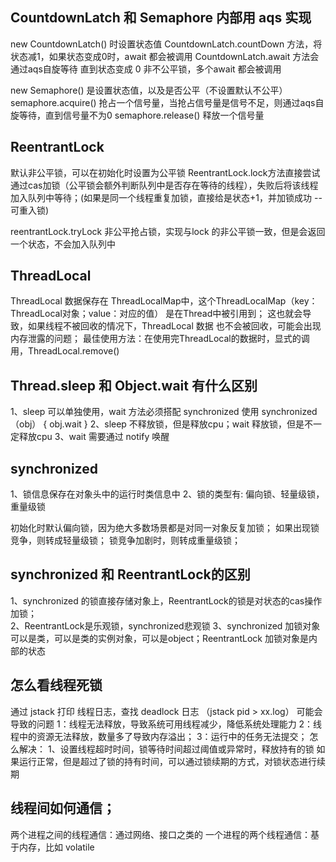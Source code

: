 ## CountdownLatch 和 Semaphore 内部用 aqs 实现
new CountdownLatch() 时设置状态值
CountdownLatch.countDown 方法，将状态减1，如果状态变成0时，await 都会被调用
CountdownLatch.await 方法会通过aqs自旋等待 直到状态变成 0
非不公平锁，多个await 都会被调用

new Semaphore() 是设置状态值，以及是否公平（不设置默认不公平）
semaphore.acquire() 抢占一个信号量，当抢占信号量是信号不足，则通过aqs自旋等待，直到信号量不为0
semaphore.release() 释放一个信号量

##  ReentrantLock 
默认非公平锁，可以在初始化时设置为公平锁
ReentrantLock.lock方法直接尝试通过cas加锁（公平锁会额外判断队列中是否存在等待的线程），失败后将该线程加入队列中等待；(如果是同一个线程重复加锁，直接给是状态+1，并加锁成功 -- 可重入锁)

reentrantLock.tryLock 非公平抢占锁，实现与lock 的非公平锁一致，但是会返回一个状态，不会加入队列中

## ThreadLocal
ThreadLocal 数据保存在 ThreadLocalMap中，这个ThreadLocalMap（key：ThreadLocal对象；value：对应的值） 是在Thread中被引用到；
这也就会导致，如果线程不被回收的情况下，ThreadLocal 数据 也不会被回收，可能会出现内存泄露的问题；
最佳使用方法：在使用完ThreadLocal的数据时，显式的调用，ThreadLocal.remove()

## Thread.sleep 和 Object.wait 有什么区别
1、sleep 可以单独使用，wait 方法必须搭配 synchronized 使用
synchronized（obj） {
    obj.wait
}
2、sleep 不释放锁，但是释放cpu；wait 释放锁，但是不一定释放cpu
3、wait 需要通过 notify 唤醒

## synchronized 
1、锁信息保存在对象头中的运行时类信息中
2、锁的类型有: 偏向锁、轻量级锁，重量级锁

初始化时默认偏向锁，因为绝大多数场景都是对同一对象反复加锁；
如果出现锁竞争，则转成轻量级锁；
锁竞争加剧时，则转成重量级锁；

## synchronized 和 ReentrantLock的区别
1、synchronized 的锁直接存储对象上，ReentrantLock的锁是对状态的cas操作加锁；   
2、ReentrantLock是乐观锁，synchronized悲观锁
3、synchronized 加锁对象可以是类，可以是类的实例对象，可以是object；ReentrantLock 加锁对象是内部的状态

## 怎么看线程死锁
通过 jstack 打印 线程日志，查找 deadlock 日志 （jstack pid > xx.log）
可能会导致的问题
1：线程无法释放，导致系统可用线程减少，降低系统处理能力
2：线程中的资源无法释放，数量多了导致内存溢出；
3：运行中的任务无法提交；
怎么解决：
1、设置线程超时时间，锁等待时间超过阈值或异常时，释放持有的锁
如果运行正常，但是超过了锁的持有时间，可以通过锁续期的方式，对锁状态进行续期

## 线程间如何通信；
两个进程之间的线程通信：通过网络、接口之类的
一个进程的两个线程通信：基于内存，比如 volatile

